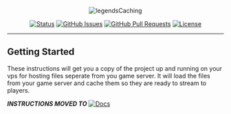 <div align="center">

![legendsCaching](https://avatars.githubusercontent.com/u/127198147)

[![Status](https://img.shields.io/badge/status-active-success.svg)]()
[![GitHub Issues](https://img.shields.io/github/issues/legendsSystems/legendsCaching.svg)](https://github.com/legendsSystems/legendsCaching/issues)
[![GitHub Pull Requests](https://img.shields.io/github/issues-pr/legendsSystems/legendsCaching.svg)](https://github.com/legendsSystems/legendsCaching/pulls)
[![License](https://img.shields.io/badge/license-MIT-blue.svg)](/LICENSE)

</div>

---

## Getting Started <a name = "getting_started"></a>

These instructions will get you a copy of the project up and running on your vps for hosting files seperate from you game server.  It will load the files from your game server and cache them so they are ready to stream to players.

***INSTRUCTIONS MOVED TO*** [![Docs]()](https://docs.legends.systems/guides/legendscaching)
